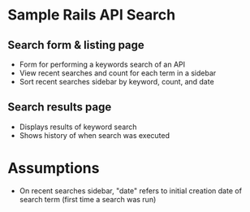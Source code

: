 # Sample Rails API Search

## Search form & listing page

* Form for performing a keywords search of an API
* View recent searches and count for each term in a sidebar
* Sort recent searches sidebar by keyword, count, and date

## Search results page

* Displays results of keyword search
* Shows history of when search was executed

# Assumptions

* On recent searches sidebar, "date" refers to initial creation date of search term (first time a search was run)